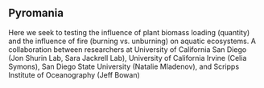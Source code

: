 ## Pyromania  
  
Here we seek to testing the influence of plant biomass loading (quantity) and the influence of fire (burning vs. unburning) on aquatic ecosystems. A collaboration between researchers at University of California San Diego (Jon Shurin Lab, Sara Jackrell Lab), University of California Irvine (Celia Symons), San Diego State University (Natalie Mladenov), and Scripps Institute of Oceanography (Jeff Bowan)
